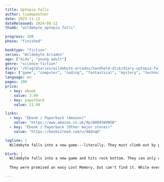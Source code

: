 ```yaml
---
title: Uptopia Falls
author: tiamopastoor
date: 2023-11-12
dateReleased: 2024-08-12
thumb: "wildebyte_uptopia_falls"

progress: 100
phase: "finished"

booktype: "fiction"
series: "Wildebyte Arcades"
age: ["kids", "young adult"] 
genre: "science-fiction"
diary: "/blog/diaries/wildebyte-arcades/handheld-disk/diary-uptopia-falls/"
tags: ["game", "computer", "coding", "fantastical", "mystery", "technology", "adventure"]
language: en
pages: 200
price:
  - key: ebook
    value: 3.99
  - key: paperback
    value: 11.99

links:
  - key: "Ebook / Paperback (Amazon)"
    value: "https://www.amazon.co.uk/dp/B0D45WVWSB"
  - key: "Ebook / Paperback (Other major stores)"
    value: "https://books2read.com/u/4AdnqK"

logline: |
  Wildebyte falls into a new game---literally. They must climb out by playing the game, jumping higher and higher, until they reach the top shrouded in mist. Every level holds new secrets, while a single fall means they have to start all over.

blurb: |
  Wildebyte falls into a new game and hits rock bottom. They can only climb out by playing the game, jumping higher and higher, until they reach the top. 
  
  They were promised an easy Lost Memory, but can't find it. While every level has new secrets and rules, a spy aims to ruin his run and get him to fall down again.

---
```


